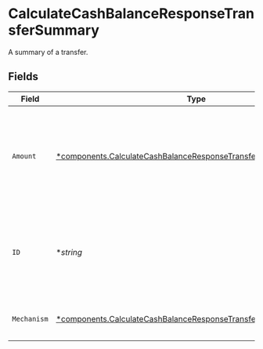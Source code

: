 # CalculateCashBalanceResponseTransferSummary

A summary of a transfer.


## Fields

| Field                                                                                                                                               | Type                                                                                                                                                | Required                                                                                                                                            | Description                                                                                                                                         | Example                                                                                                                                             |
| --------------------------------------------------------------------------------------------------------------------------------------------------- | --------------------------------------------------------------------------------------------------------------------------------------------------- | --------------------------------------------------------------------------------------------------------------------------------------------------- | --------------------------------------------------------------------------------------------------------------------------------------------------- | --------------------------------------------------------------------------------------------------------------------------------------------------- |
| `Amount`                                                                                                                                            | [*components.CalculateCashBalanceResponseTransferSummaryAmount](../../models/components/calculatecashbalanceresponsetransfersummaryamount.md)       | :heavy_minus_sign:                                                                                                                                  | The amount of the transfer in USD. The value will be positive for deposits and negative for withdrawals.                                            | {<br/>"value": "100.00"<br/>}                                                                                                                       |
| `ID`                                                                                                                                                | **string*                                                                                                                                           | :heavy_minus_sign:                                                                                                                                  | The identifier of the transfer. The value is the last part of the transfer resource name.                                                           | 20230817000319                                                                                                                                      |
| `Mechanism`                                                                                                                                         | [*components.CalculateCashBalanceResponseTransferSummaryMechanism](../../models/components/calculatecashbalanceresponsetransfersummarymechanism.md) | :heavy_minus_sign:                                                                                                                                  | The mechanism of the transfer.                                                                                                                      | ACH                                                                                                                                                 |